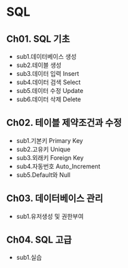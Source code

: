 # SQL

## Ch01. SQL 기초
- sub1.데이터베이스 생성
- sub2.테이블 생성
- sub3.데이터 입력 Insert
- sub4.데이터 검색 Select
- sub5.데이터 수정 Update
- sub6.데이터 삭제 Delete
## Ch02. 테이블 제약조건과 수정
- sub1.기본키 Primary Key
- sub2.고유키 Unique
- sub3.외래키 Foreign Key
- sub4.자동번호 Auto_Increment
- sub5.Default와 Null
## Ch03. 데이터베이스 관리
- sub1.유저생성 및 권한부여
## Ch04. SQL 고급
- sub1.실습
